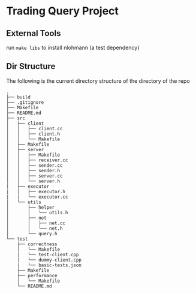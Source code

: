 # Trading Query Project

## External Tools
run `make libs` to install nlohmann (a test dependency)

## Dir Structure
The following is the current directory structure of the directory of the repo

```
.
├── build
├── .gitignore
├── Makefile
├── README.md
├── src
│   ├── client
│   │   ├── client.cc
│   │   ├── client.h
│   │   └── Makefile
│   ├── Makefile
│   ├── server
│   │   ├── Makefile
│   │   ├── receiver.cc
│   │   ├── sender.cc
│   │   ├── sender.h
│   │   ├── server.cc
│   │   └── server.h
|   ├── executor
|   │   ├── executor.h
|   |   └── executor.cc
│   └── utils
│       ├── helper
│       │   └── utils.h
│       ├── net
│       │   ├── net.cc
│       │   └── net.h
│       └── query.h
└── test
    ├── correctness
    │   └── Makefile
    |   └── test-client.cpp
    |   └── dummy-client.cpp
    |   └── basic-tests.json
    ├── Makefile
    ├── performance
    │   └── Makefile
    └── README.md
```